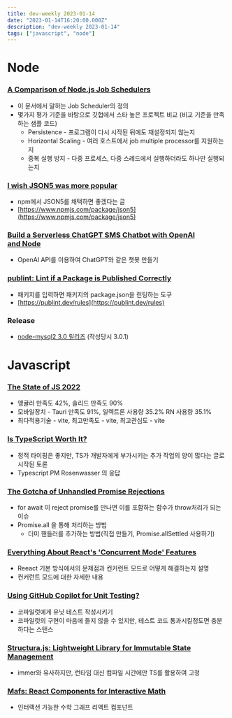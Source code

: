 ```yaml
---
title: dev-weekly 2023-01-14
date: "2023-01-14T16:20:00.000Z"
description: "dev-weekly 2023-01-14"
tags: ["javascript", "node"]
---
```

# Node

### **[A Comparison of Node.js Job Schedulers](https://deadsimplechat.com/blog/best-nodejs-schedulers/)**

- 이 문서에서 말하는 Job Scheduler의 정의
- 몇가지 평가 기준을 바탕으로 깃헙에서 스타 높은 프로젝트 비교 (비교 기준을 만족하는 샘플 코드)
    - Persistence - 프로그램이 다시 시작된 뒤에도 재설정되지 않는지
    - Horizontal Scaling - 여러 호스트에서 job multiple processor를 지원하는지
    - 중복 실행 방지 - 다중 프로세스, 다중 스레드에서 실행하더라도 하나만 실행되는지

### **[I wish JSON5 was more popular](https://evertpot.com/json5/)**

- npm에서 JSON5를 채택하면 좋겠다는 글
- [https://www.npmjs.com/package/json5](https://www.npmjs.com/package/json5)

### **[Build a Serverless ChatGPT SMS Chatbot with OpenAI and Node](https://www.twilio.com/blog/sms-chatbot-openai-api-node)**

- OpenAI API를 이용하여 ChatGPT와 같은 챗봇 만들기

### **[publint: Lint if a Package is Published Correctly](https://publint.dev/)**

- 패키지를 입력하면 패키지의 package.json을 린팅하는 도구
- [https://publint.dev/rules](https://publint.dev/rules)

### **Release**

- [node-mysql2 3.0 릴리즈](https://github.com/sidorares/node-mysql2/releases/tag/v3.0.0) (작성당시 3.0.1)

# Javascript

### **[The State of JS 2022](https://2022.stateofjs.com/ko-KR/)**

- 앵귤러 만족도 42%, 솔리드 만족도 90%
- 모바일장치 - Tauri 만족도 91%, 일렉트론 사용량 35.2% RN 사용량 35.1%
- 최다적용기술 - vite, 최고만족도 - vite, 최고관심도 - vite

### **[Is TypeScript Worth It?](https://news.ycombinator.com/item?id=34359504)**

- 정적 타이핑은 좋지만, TS가 개발자에게 부가시키는 추가 작업의 양이 많다는 글로 시작된 토론
- Typescript PM Rosenwasser 의 응답

### **[The Gotcha of Unhandled Promise Rejections](https://jakearchibald.com/2023/unhandled-rejections/)**

- for await 이 reject promise를 만나면 이를 포함하는 함수가 throw처리가 되는 이슈
- Promise.all 을 통해 처리하는 방법
    - 더미 핸들러를 추가하는 방법(직접 만들기, Promise.allSettled 사용하기)

### **[Everything About React's 'Concurrent Mode' Features](https://blog.codeminer42.com/everything-you-need-to-know-about-concurrent-react-with-a-little-bit-of-suspense/)**

- Reeact 기본 방식에서의 문제점과 컨커런트 모드로 어떻게 해결하는지 설명
- 컨커런트 모드에 대한 자세한 내용

### **[Using GitHub Copilot for Unit Testing?](https://www.strictmode.io/articles/using-github-copilot-for-testing)**

- 코파일럿에게 유닛 테스트 작성시키기
- 코파일럿의 구현이 마음에 들지 않을 수 있지만, 테스트 코드 통과시킬정도면 충분하다는 스탠스

### **[Structura.js: Lightweight Library for Immutable State Management](https://giusepperaso.github.io/structura.js/)**

- immer와 유사하지만, 런타임 대신 컴파일 시간에만 TS를 활용하여 고정

### **[Mafs: React Components for Interactive Math](https://mafs.dev/guides/get-started/hello-f-x)**

- 인터랙션 가능한 수학 그래프 리액트 컴포넌트